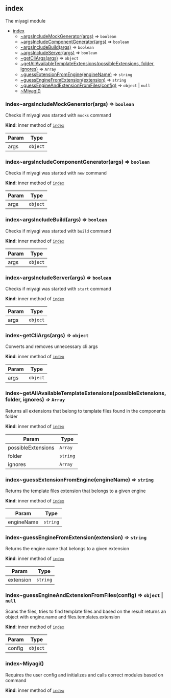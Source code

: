 <a name="module_index"></a>

## index
The miyagi module


* [index](#module_index)
    * [~argsIncludeMockGenerator(args)](#module_index..argsIncludeMockGenerator) ⇒ <code>boolean</code>
    * [~argsIncludeComponentGenerator(args)](#module_index..argsIncludeComponentGenerator) ⇒ <code>boolean</code>
    * [~argsIncludeBuild(args)](#module_index..argsIncludeBuild) ⇒ <code>boolean</code>
    * [~argsIncludeServer(args)](#module_index..argsIncludeServer) ⇒ <code>boolean</code>
    * [~getCliArgs(args)](#module_index..getCliArgs) ⇒ <code>object</code>
    * [~getAllAvailableTemplateExtensions(possibleExtensions, folder, ignores)](#module_index..getAllAvailableTemplateExtensions) ⇒ <code>Array</code>
    * [~guessExtensionFromEngine(engineName)](#module_index..guessExtensionFromEngine) ⇒ <code>string</code>
    * [~guessEngineFromExtension(extension)](#module_index..guessEngineFromExtension) ⇒ <code>string</code>
    * [~guessEngineAndExtensionFromFiles(config)](#module_index..guessEngineAndExtensionFromFiles) ⇒ <code>object</code> \| <code>null</code>
    * [~Miyagi()](#module_index..Miyagi)

<a name="module_index..argsIncludeMockGenerator"></a>

### index~argsIncludeMockGenerator(args) ⇒ <code>boolean</code>
Checks if miyagi was started with `mocks` command

**Kind**: inner method of [<code>index</code>](#module_index)  

| Param | Type |
| --- | --- |
| args | <code>object</code> | 

<a name="module_index..argsIncludeComponentGenerator"></a>

### index~argsIncludeComponentGenerator(args) ⇒ <code>boolean</code>
Checks if miyagi was started with `new` command

**Kind**: inner method of [<code>index</code>](#module_index)  

| Param | Type |
| --- | --- |
| args | <code>object</code> | 

<a name="module_index..argsIncludeBuild"></a>

### index~argsIncludeBuild(args) ⇒ <code>boolean</code>
Checks if miyagi was started with `build` command

**Kind**: inner method of [<code>index</code>](#module_index)  

| Param | Type |
| --- | --- |
| args | <code>object</code> | 

<a name="module_index..argsIncludeServer"></a>

### index~argsIncludeServer(args) ⇒ <code>boolean</code>
Checks if miyagi was started with `start` command

**Kind**: inner method of [<code>index</code>](#module_index)  

| Param | Type |
| --- | --- |
| args | <code>object</code> | 

<a name="module_index..getCliArgs"></a>

### index~getCliArgs(args) ⇒ <code>object</code>
Converts and removes unnecessary cli args

**Kind**: inner method of [<code>index</code>](#module_index)  

| Param | Type |
| --- | --- |
| args | <code>object</code> | 

<a name="module_index..getAllAvailableTemplateExtensions"></a>

### index~getAllAvailableTemplateExtensions(possibleExtensions, folder, ignores) ⇒ <code>Array</code>
Returns all extensions that belong to template files found in the components folder

**Kind**: inner method of [<code>index</code>](#module_index)  

| Param | Type |
| --- | --- |
| possibleExtensions | <code>Array</code> | 
| folder | <code>string</code> | 
| ignores | <code>Array</code> | 

<a name="module_index..guessExtensionFromEngine"></a>

### index~guessExtensionFromEngine(engineName) ⇒ <code>string</code>
Returns the template files extension that belongs to a given engine

**Kind**: inner method of [<code>index</code>](#module_index)  

| Param | Type |
| --- | --- |
| engineName | <code>string</code> | 

<a name="module_index..guessEngineFromExtension"></a>

### index~guessEngineFromExtension(extension) ⇒ <code>string</code>
Returns the engine name that belongs to a given extension

**Kind**: inner method of [<code>index</code>](#module_index)  

| Param | Type |
| --- | --- |
| extension | <code>string</code> | 

<a name="module_index..guessEngineAndExtensionFromFiles"></a>

### index~guessEngineAndExtensionFromFiles(config) ⇒ <code>object</code> \| <code>null</code>
Scans the files, tries to find template files and based on the result
returns an object with engine.name and files.templates.extension

**Kind**: inner method of [<code>index</code>](#module_index)  

| Param | Type |
| --- | --- |
| config | <code>object</code> | 

<a name="module_index..Miyagi"></a>

### index~Miyagi()
Requires the user config and initializes and calls correct modules based on command

**Kind**: inner method of [<code>index</code>](#module_index)  
